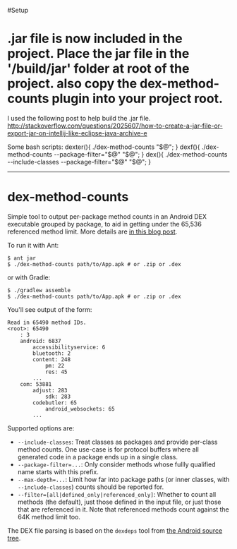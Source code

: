 #Setup
# .jar file is now included in the project. Place the jar file in the '/build/jar' folder at root of the project. also copy the dex-method-counts plugin into your project root.


I used the following post to help build the .jar file.
http://stackoverflow.com/questions/2025607/how-to-create-a-jar-file-or-export-jar-on-intellij-like-eclipse-java-archive-e

Some bash scripts:
dexter(){ ./dex-method-counts "$@";  }
dexf(){ ./dex-method-counts --package-filter="$@" "$@";  }
dex(){ ./dex-method-counts --include-classes --package-filter="$@" "$@";  }


--------------------------------
# dex-method-counts
Simple tool to output per-package method counts in an Android DEX executable grouped by package, to aid in getting under the 65,536 referenced method limit. More details are [in this blog post](http://blog.persistent.info/2014/05/per-package-method-counts-for-androids.html).

To run it with Ant:

    $ ant jar
    $ ./dex-method-counts path/to/App.apk # or .zip or .dex

or with Gradle:

    $ ./gradlew assemble
    $ ./dex-method-counts path/to/App.apk # or .zip or .dex

You'll see output of the form:

    Read in 65490 method IDs.
    <root>: 65490
        : 3
        android: 6837
            accessibilityservice: 6
            bluetooth: 2
            content: 248
                pm: 22
                res: 45
            ...
        com: 53881
            adjust: 283
                sdk: 283
            codebutler: 65
                android_websockets: 65
            ...

Supported options are:

* `--include-classes`: Treat classes as packages and provide per-class method counts. One use-case is for protocol buffers where all generated code in a package ends up in a single class.
* `--package-filter=...`: Only consider methods whose fullly qualified name starts with this prefix.
* `--max-depth=...`: Limit how far into package paths (or inner classes, with `--include-classes`) counts should be reported for.
* `--filter=[all|defined_only|referenced_only]`: Whether to count all methods (the default), just those defined in the input file, or just those that are referenced in it. Note that referenced methods count against the 64K method limit too.

The DEX file parsing is based on the `dexdeps` tool from
[the Android source tree](https://android.googlesource.com/platform/dalvik.git/+/master/tools/dexdeps/).
